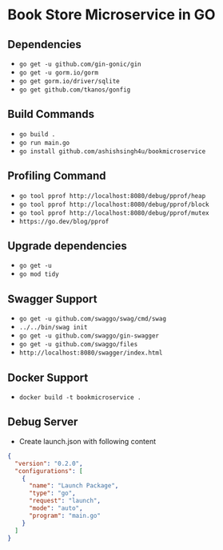 # Book Store Microservice in GO

## Dependencies

- `go get -u github.com/gin-gonic/gin`
- `go get -u gorm.io/gorm`
- `go get gorm.io/driver/sqlite`
- `go get github.com/tkanos/gonfig`

## Build Commands

- `go build .`
- `go run main.go`
- `go install github.com/ashishsingh4u/bookmicroservice`

## Profiling Command

- `go tool pprof http://localhost:8080/debug/pprof/heap`
- `go tool pprof http://localhost:8080/debug/pprof/block`
- `go tool pprof http://localhost:8080/debug/pprof/mutex`
- `https://go.dev/blog/pprof`

## Upgrade dependencies

- `go get -u`
- `go mod tidy`

## Swagger Support

- `go get -u github.com/swaggo/swag/cmd/swag`
- `../../bin/swag init`
- `go get -u github.com/swaggo/gin-swagger`
- `go get -u github.com/swaggo/files`
- `http://localhost:8080/swagger/index.html`

## Docker Support

- `docker build -t bookmicroservice .`

## Debug Server

- Create launch.json with following content

```json
{
  "version": "0.2.0",
  "configurations": [
    {
      "name": "Launch Package",
      "type": "go",
      "request": "launch",
      "mode": "auto",
      "program": "main.go"
    }
  ]
}
```
